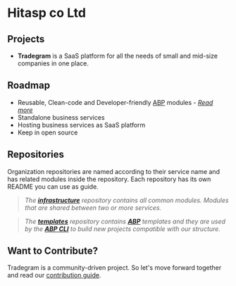 # Hitasp co Ltd

## Projects
 - **Tradegram** is a SaaS platform for all the needs of small and mid-size companies in one place.

## Roadmap
 - Reusable, Clean-code and Developer-friendly [ABP](https://github.com/abpframework/abp) modules - *[Read more](https://abp.io/)*
 - Standalone business services
 - Hosting business services as SaaS platform
 - Keep in open source

## Repositories
 Organization repositories are named according to their service name and has related modules inside the repository. Each repository has its own README you can use as guide. 
 > *The **[infrastructure](https://github.com/hitasp/infrastructure)** repository contains all common modules. Modules that are shared between two or more services.*

 > *The **[templates](https://github.com/hitasp/templates)** repository contains **[ABP](https://github.com/abpframework/abp)** templates and they are used by the **[ABP CLI](https://docs.abp.io/en/abp/latest/CLI)** to build new projects compatible with our structure.*

## Want to Contribute?
 Tradegram is a community-driven project. So let's move forward together and read our [contribution guide](../docs/CONTRIBUTING.md).